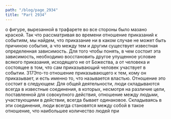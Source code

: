 ```yaml
---
path: "/blog/page_2934"
title: "Part 2934"
---
```


о фигуре, вырезанной в трафарете во все стороны было мазано краской.
Так что рассматривая во времени отношение приказаний к событиям, мы найдем, что приказание ни в каком случае не может быть причиною события, а что между тем и другим существует известная определенная зависимость.
Для того чтобы понять, в чем состоит эта зависимость, необходимо восстановить другое упущенное условие всякого приказания, исходящего не от Божества, а от человека и состоящее в том, что сам приказывающий человек участвует в событии.
317Это-то отношение приказывающего к тем, кому он приказывает, и есть именно то, что называется властью. Отношение это состоит в следующем:
Для общей деятельности, люди складываются всегда в известные соединения, в которых, несмотря на различие цели, поставленной для совокупного действия, отношение между людьми, участвующими в действии, всегда бывает одинаковое.
Складываясь в эти соединения, люди всегда становятся между собой в такое отношение, что наибольшее количество людей при
